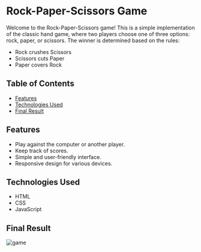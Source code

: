 # Rock-Paper-Scissors Game

Welcome to the Rock-Paper-Scissors game! This is a simple implementation of the classic hand game, where two players choose one of three options: rock, paper, or scissors. The winner is determined based on the rules:

- Rock crushes Scissors
- Scissors cuts Paper
- Paper covers Rock

## Table of Contents

- [Features](#features)
- [Technologies Used](#technologies-used)
- [Final Result](#final-result)

## Features

- Play against the computer or another player.
- Keep track of scores.
- Simple and user-friendly interface.
- Responsive design for various devices.

## Technologies Used

- HTML
- CSS
- JavaScript

## Final Result
![game](https://github.com/user-attachments/assets/7f27c778-15ad-44bf-9c19-496ef055d13b)
